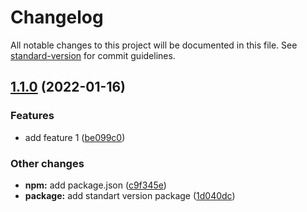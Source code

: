 # Changelog

All notable changes to this project will be documented in this file. See [standard-version](https://github.com/conventional-changelog/standard-version) for commit guidelines.

## [1.1.0](https://github.com/jediswear/conventional-commits/compare/v1.0.0...v1.1.0) (2022-01-16)


### Features

* add feature 1 ([be099c0](https://github.com/jediswear/conventional-commits/commit/be099c0a43e2e63435d006eb223ebe04741fd6d3))


### Other changes

* **npm:** add package.json ([c9f345e](https://github.com/jediswear/conventional-commits/commit/c9f345e96055692f9c32972c63dc03fabca5ea3d))
* **package:** add standart version package ([1d040dc](https://github.com/jediswear/conventional-commits/commit/1d040dc915877529ff97fd6b53fe65b9bfe525c3))
